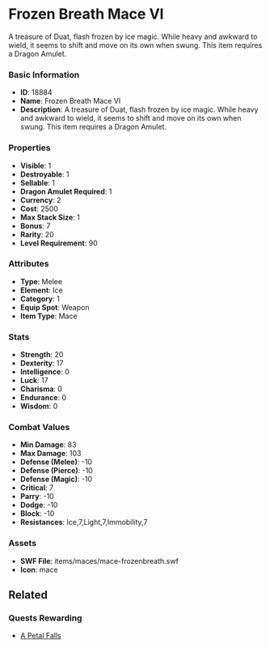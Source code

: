 # Frozen Breath Mace VI

A treasure of Duat, flash frozen by ice magic. While heavy and awkward to wield, it seems to shift and move on its own when swung. This item requires a Dragon Amulet.

### Basic Information

- **ID**: 18884
- **Name**: Frozen Breath Mace VI
- **Description**: A treasure of Duat, flash frozen by ice magic. While heavy and awkward to wield, it seems to shift and move on its own when swung. This item requires a Dragon Amulet.

### Properties

- **Visible**: 1
- **Destroyable**: 1
- **Sellable**: 1
- **Dragon Amulet Required**: 1
- **Currency**: 2
- **Cost**: 2500
- **Max Stack Size**: 1
- **Bonus**: 7
- **Rarity**: 20
- **Level Requirement**: 90

### Attributes

- **Type**: Melee
- **Element**: Ice
- **Category**: 1
- **Equip Spot**: Weapon
- **Item Type**: Mace

### Stats

- **Strength**: 20
- **Dexterity**: 17
- **Intelligence**: 0
- **Luck**: 17
- **Charisma**: 0
- **Endurance**: 0
- **Wisdom**: 0

### Combat Values

- **Min Damage**: 83
- **Max Damage**: 103
- **Defense (Melee)**: -10
- **Defense (Pierce)**: -10
- **Defense (Magic)**: -10
- **Critical**: 7
- **Parry**: -10
- **Dodge**: -10
- **Block**: -10
- **Resistances**: Ice,7,Light,7,Immobility,7

### Assets

- **SWF File**: items/maces/mace-frozenbreath.swf
- **Icon**: mace

## Related

### Quests Rewarding

- [A Petal Falls](../quests/1627-a-petal-falls.md)

